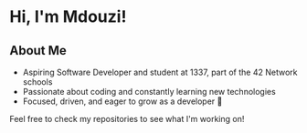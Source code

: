 # Hi, I'm Mdouzi!

## About Me
- Aspiring Software Developer and student at 1337, part of the 42 Network schools
- Passionate about coding and constantly learning new technologies
- Focused, driven, and eager to grow as a developer 🦾

Feel free to check my repositories to see what I'm working on!

